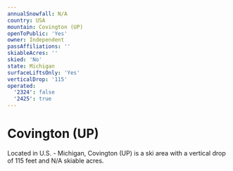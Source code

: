 ```yaml
---
annualSnowfall: N/A
country: USA
mountain: Covington (UP)
openToPublic: 'Yes'
owner: Independent
passAffiliations: ''
skiableAcres: ''
skied: 'No'
state: Michigan
surfaceLiftsOnly: 'Yes'
verticalDrop: '115'
operated:
  '2324': false
  '2425': true
---
```



# Covington (UP)

Located in U.S. - Michigan, Covington (UP) is a ski area with a vertical drop of 115 feet and N/A skiable acres.
